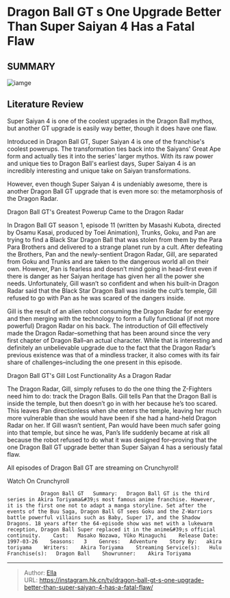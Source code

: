 # Dragon Ball GT s One Upgrade Better Than Super Saiyan 4 Has a Fatal Flaw


## SUMMARY 

![iamge](https://static1.srcdn.com/wordpress/wp-content/uploads/2022/12/gill-ssj4-upgrade.jpg)

## Literature Review
Super Saiyan 4 is one of the coolest upgrades in the Dragon Ball mythos, but another GT upgrade is easily way better, though it does have one flaw. 





Introduced in Dragon Ball GT, Super Saiyan 4 is one of the franchise&#39;s coolest powerups. The transformation ties back into the Saiyans&#39; Great Ape form and actually ties it into the series&#39; larger mythos. With its raw power and unique ties to Dragon Ball&#39;s earliest days, Super Saiyan 4 is an incredibly interesting and unique take on Saiyan transformations.




          

However, even though Super Saiyan 4 is undeniably awesome, there is another Dragon Ball GT upgrade that is even more so: the metamorphosis of the Dragon Radar.


 Dragon Ball GT&#39;s Greatest Powerup Came to the Dragon Radar 
          

In Dragon Ball GT season 1, episode 11 (written by Masashi Kubota, directed by Osamu Kasai, produced by Toei Animation), Trunks, Goku, and Pan are trying to find a Black Star Dragon Ball that was stolen from them by the Para Para Brothers and delivered to a strange planet run by a cult. After defeating the Brothers, Pan and the newly-sentient Dragon Radar, Gill, are separated from Goku and Trunks and are taken to the dangerous world all on their own. However, Pan is fearless and doesn’t mind going in head-first even if there is danger as her Saiyan heritage has given her all the power she needs. Unfortunately, Gill wasn’t so confident and when his built-in Dragon Radar said that the Black Star Dragon Ball was inside the cult’s temple, Gill refused to go with Pan as he was scared of the dangers inside.




Gill is the result of an alien robot consuming the Dragon Radar for energy and then merging with the technology to form a fully functional (if not more powerful) Dragon Radar on his back. The introduction of Gill effectively made the Dragon Radar–something that has been around since the very first chapter of Dragon Ball–an actual character. While that is interesting and definitely an unbelievable upgrade due to the fact that the Dragon Radar’s previous existence was that of a mindless tracker, it also comes with its fair share of challenges–including the one present in this episode.



 Dragon Ball GT&#39;s Gill Lost Functionality As a Dragon Radar 
          

The Dragon Radar, Gill, simply refuses to do the one thing the Z-Fighters need him to do: track the Dragon Balls. Gill tells Pan that the Dragon Ball is inside the temple, but then doesn’t go in with her because he’s too scared. This leaves Pan directionless when she enters the temple, leaving her much more vulnerable than she would have been if she had a hand-held Dragon Radar on her. If Gill wasn’t sentient, Pan would have been much safer going into that temple, but since he was, Pan’s life suddenly became at risk all because the robot refused to do what it was designed for–proving that the one Dragon Ball GT upgrade better than Super Saiyan 4 has a seriously fatal flaw.




All episodes of Dragon Ball GT are streaming on Crunchyroll!

Watch On Crunchyroll

               Dragon Ball GT   Summary:   Dragon Ball GT is the third series in Akira Toriyama&#39;s most famous anime franchise. However, it is the first one not to adapt a manga storyline. Set after the events of the Buu Saga, Dragon Ball GT sees Goku and the Z-Warriors battle powerful villains such as Baby, Super 17, and the Shadow Dragons. 18 years after the 64-episode show was met with a lukewarm reception, Dragon Ball Super replaced it in the anime&#39;s official continuity.    Cast:   Masako Nozawa, Yûko Minaguchi    Release Date:   1997-03-26    Seasons:   3    Genres:   Adventure    Story By:   akira toriyama    Writers:    Akira Toriyama    Streaming Service(s):   Hulu    Franchise(s):   Dragon Ball    Showrunner:    Akira Toriyama      

---

> Author: [Ella](https://instagram.hk.cn/)  
> URL: https://instagram.hk.cn/tv/dragon-ball-gt-s-one-upgrade-better-than-super-saiyan-4-has-a-fatal-flaw/  

